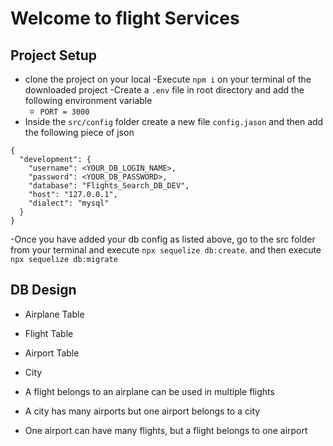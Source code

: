 # Welcome to flight Services

## Project Setup
- clone the project on your local
-Execute `npm i` on your terminal of the downloaded project
-Create a `.env` file in root directory and add the following environment variable
    - `PORT = 3000`
- Inside the `src/config` folder create a new file `config.jason` and then add the following piece of json

```
{
  "development": {
    "username": <YOUR_DB_LOGIN_NAME>,
    "password": <YOUR_DB_PASSWORD>,
    "database": "Flights_Search_DB_DEV",
    "host": "127.0.0.1",
    "dialect": "mysql"
  }
}

```

-Once you have added your db config as listed above, go to the src folder from your terminal and execute `npx sequelize db:create`.
and then execute `npx sequelize db:migrate`

## DB Design
  - Airplane Table
  - Flight Table
  - Airport Table
  - City

  - A flight belongs to an airplane can be used in multiple flights
  - A city has many airports but one airport belongs to a city
  - One airport can have many flights, but a flight belongs to one airport